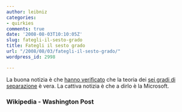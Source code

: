 ```yaml
---
author: leibniz
categories:
- quirkies
comments: true
date: '2008-08-03T10:10:05Z'
slug: fategli-il-sesto-grado
title: Fategli il sesto grado
url: "/2008/08/03/fategli-il-sesto-grado/"
wordpress_id: 2998

---
```

La buona notizia è che [hanno verificato](http://www.washingtonpost.com/wp-dyn/content/article/2008/08/01/AR2008080103718.html) che la teoria dei [sei gradi di separazione](http://it.wikipedia.org/wiki/Sei_gradi_di_separazione_(sociologia)) è vera. La cattiva notizia è che a dirlo è la Microsoft.


### Wikipedia - Washington Post 
